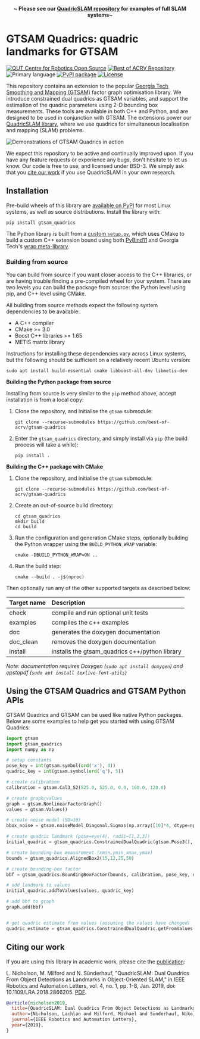<p align=center><strong>~ Please see our <a href="https://github.com/qcr/quadricslam">QuadricSLAM repository</a> for examples of full SLAM systems~</strong></p>

# GTSAM Quadrics: quadric landmarks for GTSAM

[![QUT Centre for Robotics Open Source](https://github.com/qcr/qcr.github.io/raw/master/misc/badge.svg)](https://qcr.github.io)
[![Best of ACRV Repository](https://img.shields.io/badge/collection-best--of--acrv-%23a31b2a)](https://roboticvision.org/best-of-acrv)
![Primary language](https://img.shields.io/github/languages/top/qcr/gtsam-quadrics)
[![PyPI package](https://img.shields.io/pypi/pyversions/gtsam-quadrics)](https://pypi.org/project/gtsam-quadrics/)
[![License](https://img.shields.io/github/license/qcr/gtsam-quadrics)](./LICENSE.txt)

This repository contains an extension to the popular [Georgia Tech Smoothing and Mapping (GTSAM)](https://github.com/borglab/gtsam) factor graph optimisation library. We introduce constrained dual quadrics as GTSAM variables, and support the estimation of the quadric parameters using 2-D bounding box measurements. These tools are available in both C++ and Python, and are designed to be used in conjunction with GTSAM. The extensions power our [QuadricSLAM library](https://github.com/qcr/quadricslam), where we use quadrics for simultaneous localisation and mapping (SLAM) problems.

![Demonstrations of GTSAM Quadrics in action](/doc/gtsam_quadrics.png)

We expect this repository to be active and continually improved upon. If you have any feature requests or experience any bugs, don't hesitate to let us know. Our code is free to use, and licensed under BSD-3. We simply ask that you [cite our work](#citing-our-work) if you use QuadricSLAM in your own research.

## Installation

Pre-build wheels of this library are [available on PyPI](https://pypi.org/project/gtsam-quadrics/) for most Linux systems, as well as source distributions. Install the library with:

```
pip install gtsam_quadrics
```

The Python library is built from a [custom `setup.py`](/setup.py), which uses CMake to build a custom C++ extension bound using both [PyBind11](https://github.com/pybind/pybind11) and Georgia Tech's [wrap meta-library](https://github.com/borglab/wrap).

### Building from source

You can build from source if you want closer access to the C++ libraries, or are having trouble finding a pre-compiled wheel for your system. There are two levels you can build the package from source: the Python level using pip, and C++ level using CMake.

All building from source methods expect the following system dependencies to be available:

- A C++ compiler
- CMake >= 3.0
- Boost C++ libraries >= 1.65
- METIS matrix library

Instructions for installing these dependencies vary across Linux systems, but the following should be sufficient on a relatively recent Ubuntu version:

```
sudo apt install build-essential cmake libboost-all-dev libmetis-dev
```

**Building the Python package from source**

Installing from source is very similar to the `pip` method above, accept installation is from a local copy:

1. Clone the repository, and initialise the `gtsam` submodule:

   ```
   git clone --recurse-submodules https://github.com/best-of-acrv/gtsam-quadrics
   ```

2. Enter the `gtsam_quadrics` directory, and simply install via `pip` (the build process will take a while):

   ```
   pip install .
   ```

**Building the C++ package with CMake**

1. Clone the repository, and initialise the `gtsam` submodule:

   ```
   git clone --recurse-submodules https://github.com/best-of-acrv/gtsam-quadrics
   ```

2. Create an out-of-source build directory:

   ```
   cd gtsam_quadrics
   mkdir build
   cd build
   ```

3. Run the configuration and generation CMake steps, optionally building the Python wrapper using the `BUILD_PYTHON_WRAP` variable:

   ```
   cmake -DBUILD_PYTHON_WRAP=ON ..
   ```

4. Run the build step:

   ```
   cmake --build . -j$(nproc)
   ```

Then optionally run any of the other supported targets as described below:

| **Target name** | **Description**                                |
| :-------------- | :--------------------------------------------- |
| check           | compile and run optional unit tests            |
| examples        | compiles the c++ examples                      |
| doc             | generates the doxygen documentation            |
| doc_clean       | removes the doxygen documentation              |
| install         | installs the gtsam_quadrics c++/python library |

_Note: documentation requires Doxygen (`sudo apt install doxygen`) and epstopdf (`sudo apt install texlive-font-utils`)_

## Using the GTSAM Quadrics and GTSAM Python APIs

GTSAM Quadrics and GTSAM can be used like native Python packages. Below are some examples to help get you started with using GTSAM Quadrics:

```python
import gtsam
import gtsam_quadrics
import numpy as np

# setup constants
pose_key = int(gtsam.symbol(ord('x'), 0))
quadric_key = int(gtsam.symbol(ord('q'), 5))

# create calibration
calibration = gtsam.Cal3_S2(525.0, 525.0, 0.0, 160.0, 120.0)

# create graph/values
graph = gtsam.NonlinearFactorGraph()
values = gtsam.Values()

# create noise model (SD=10)
bbox_noise = gtsam.noiseModel_Diagonal.Sigmas(np.array([10]*4, dtype=np.float))

# create quadric landmark (pose=eye(4), radii=[1,2,3])
initial_quadric = gtsam_quadrics.ConstrainedDualQuadric(gtsam.Pose3(), np.array([1.,2.,3.]))

# create bounding-box measurement (xmin,ymin,xmax,ymax)
bounds = gtsam_quadrics.AlignedBox2(15,12,25,50)

# create bounding-box factor
bbf = gtsam_quadrics.BoundingBoxFactor(bounds, calibration, pose_key, quadric_key, bbox_noise)

# add landmark to values
initial_quadric.addToValues(values, quadric_key)

# add bbf to graph
graph.add(bbf)


# get quadric estimate from values (assuming the values have changed)
quadric_estimate = gtsam_quadrics.ConstrainedDualQuadric.getFromValues(values, quadric_key)
```

## Citing our work

If you are using this library in academic work, please cite the [publication](https://ieeexplore.ieee.org/document/8440105):

L. Nicholson, M. Milford and N. Sünderhauf, "QuadricSLAM: Dual Quadrics From Object Detections as Landmarks in Object-Oriented SLAM," in IEEE Robotics and Automation Letters, vol. 4, no. 1, pp. 1-8, Jan. 2019, doi: 10.1109/LRA.2018.2866205. [PDF](https://arxiv.org/abs/1804.04011).

```bibtex
@article{nicholson2019,
  title={QuadricSLAM: Dual Quadrics From Object Detections as Landmarks in Object-Oriented SLAM},
  author={Nicholson, Lachlan and Milford, Michael and Sünderhauf, Niko},
  journal={IEEE Robotics and Automation Letters},
  year={2019},
}
```
